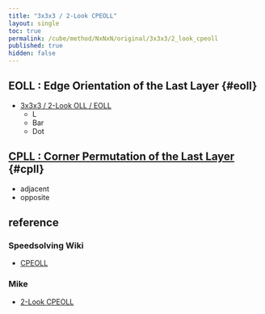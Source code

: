 ```yaml
---
title: "3x3x3 / 2-Look CPEOLL"
layout: single
toc: true
permalink: /cube/method/NxNxN/original/3x3x3/2_look_cpeoll
published: true
hidden: false
---
```


<head>
  <base target="_blank">
</head>



## EOLL : Edge Orientation of the Last Layer {#eoll}

- [3x3x3 / 2-Look OLL / EOLL](/cube/method/NxNxN/original/3x3x3/2_look_oll/eoll)
  - L
  - Bar
  - Dot



## [CPLL : Corner Permutation of the Last Layer](/cube/method/NxNxN/original/3x3x3/2_look_cpeoll/cpll) {#cpll}

- adjacent
- opposite



## reference

### Speedsolving Wiki

- [CPEOLL](https://www.speedsolving.com/wiki/index.php/CPEOLL)

### Mike

- [2-Look CPEOLL](https://logiqx.github.io/cubing-algs/html/2lcpeoll.html)
